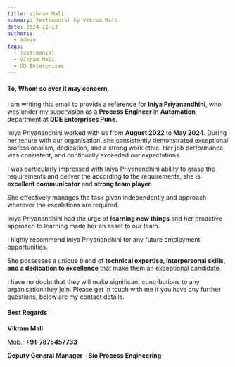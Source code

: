 ```yaml
---
title: Vikram Mali
summary: Testimonial by Vikram Mali.
date: 2024-11-13
authors:
  - admin
tags:
  - Testimonial
  - VIkram Mali
  - DD Enterprises
---
```


#### To, Whom so ever it may concern,

I am writing this email to provide a reference for **Iniya Priyanandhini**, who was under my supervision as a **Process Engineer** in **Automation** department at **DDE Enterprises Pune**.

Iniya Priyanandhini worked with us from **August 2022** to **May 2024**. During her tenure with our organisation, she consistently demonstrated exceptional professionalism, dedication, and a strong work ethic. Her job performance was consistent, and continually exceeded our expectations.

I was particularly impressed with Iniya Priyanandhini ability to grasp the requirements and deliver the according to the requirements, she is **excellent communicator** and **strong team player**.

She effectively manages the task given independently and approach wherever the escalations are required.

Iniya Priyanandhini had the urge of **learning new things** and her proactive approach to learning made her an asset to our team.

I highly recommend Iniya Priyanandhini for any future employment opportunities.

She possesses a unique blend of **technical expertise, interpersonal skills, and a dedication to excellence** that make them an exceptional candidate.

I have no doubt that they will make significant contributions to any organisation they join. Please get in touch with me if you have any further questions, below are my contact details.

#### Best Regards
**Vikram Mali**

Mob.: **+91-7875457733**

**Deputy General Manager - Bio Process Engineering**